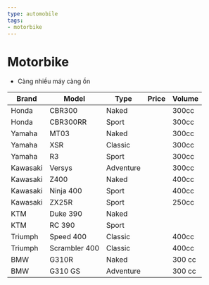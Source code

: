 ```yaml
---
type: automobile
tags:
- motorbike
---
```


# Motorbike

- Càng nhiều máy càng ồn

|  Brand   |     Model     |   Type    | Price | Volume |
| -------- | ------------- | --------- | ----- | ------ |
| Honda    | CBR300        | Naked     |       | 300cc  |
| Honda    | CBR300RR      | Sport     |       | 300cc  |
| Yamaha   | MT03          | Naked     |       | 300cc  |
| Yamaha   | XSR           | Classic   |       | 300cc  |
| Yamaha   | R3            | Sport     |       | 300cc  |
| Kawasaki | Versys        | Adventure |       | 300cc  |
| Kawasaki | Z400          | Naked     |       | 400cc  |
| Kawasaki | Ninja 400     | Sport     |       | 400cc  |
| Kawasaki | ZX25R         | Sport     |       | 250cc  |
| KTM      | Duke 390      | Naked     |       |        |
| KTM      | RC 390        | Sport     |       |        |
| Triumph  | Speed 400     | Classic   |       | 400cc  |
| Triumph  | Scrambler 400 | Classic   |       | 400cc  |
| BMW      | G310R         | Naked     |       | 300 cc |
| BMW      | G310 GS       | Adventure |       | 300 cc |
